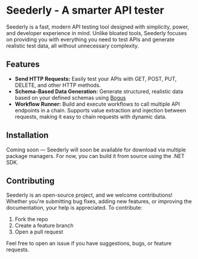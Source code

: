 # Seederly - A smarter API tester

Seederly is a fast, modern API testing tool designed with simplicity, power, and developer experience in mind. Unlike bloated tools, Seederly focuses on providing you with everything you need to test APIs and generate realistic test data, all without unnecessary complexity.

## Features
- **Send HTTP Requests:** Easily test your APIs with GET, POST, PUT, DELETE, and other HTTP methods.
- **Schema-Based Data Generation:** Generate structured, realistic data based on your defined schemas using  [Bogus](https://github.com/bchavez/Bogus)
- **Workflow Runner:** Build and execute workflows to call multiple API endpoints in a chain. Supports value extraction and injection between requests, making it easy to chain requests with dynamic data.

## Installation
Coming soon — Seederly will soon be available for download via multiple package managers. For now, you can build it from source using the .NET SDK.

## Contributing
Seederly is an open-source project, and we welcome contributions! Whether you're submitting bug fixes, adding new features, or improving the documentation, your help is appreciated. To contribute:

1. Fork the repo
2. Create a feature branch
3. Open a pull request

Feel free to open an issue if you have suggestions, bugs, or feature requests.
